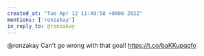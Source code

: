 ```yaml
---
created_at: "Tue Apr 12 11:49:58 +0000 2022"
mentions: ['ronzakay']
in_reply_to: @ronzakay
---
```


@ronzakay Can't go wrong with that goal! https://t.co/baKKupqgfo
